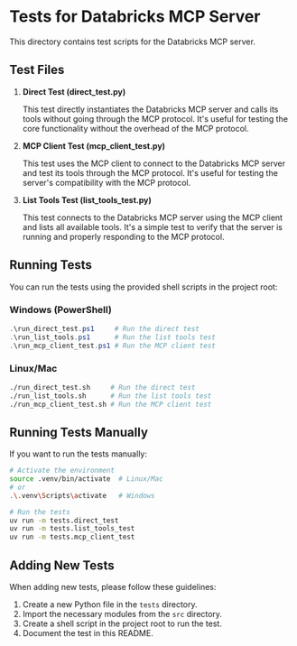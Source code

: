 # Tests for Databricks MCP Server

This directory contains test scripts for the Databricks MCP server.

## Test Files

1. **Direct Test (direct_test.py)**
   
   This test directly instantiates the Databricks MCP server and calls its tools
   without going through the MCP protocol. It's useful for testing the core
   functionality without the overhead of the MCP protocol.

2. **MCP Client Test (mcp_client_test.py)**
   
   This test uses the MCP client to connect to the Databricks MCP server and test
   its tools through the MCP protocol. It's useful for testing the server's
   compatibility with the MCP protocol.

3. **List Tools Test (list_tools_test.py)**
   
   This test connects to the Databricks MCP server using the MCP client and lists
   all available tools. It's a simple test to verify that the server is running
   and properly responding to the MCP protocol.

## Running Tests

You can run the tests using the provided shell scripts in the project root:

### Windows (PowerShell)

```powershell
.\run_direct_test.ps1     # Run the direct test
.\run_list_tools.ps1      # Run the list tools test
.\run_mcp_client_test.ps1 # Run the MCP client test
```

### Linux/Mac

```bash
./run_direct_test.sh     # Run the direct test
./run_list_tools.sh      # Run the list tools test
./run_mcp_client_test.sh # Run the MCP client test
```

## Running Tests Manually

If you want to run the tests manually:

```bash
# Activate the environment
source .venv/bin/activate  # Linux/Mac
# or
.\.venv\Scripts\activate   # Windows

# Run the tests
uv run -m tests.direct_test
uv run -m tests.list_tools_test
uv run -m tests.mcp_client_test
```

## Adding New Tests

When adding new tests, please follow these guidelines:

1. Create a new Python file in the `tests` directory.
2. Import the necessary modules from the `src` directory.
3. Create a shell script in the project root to run the test.
4. Document the test in this README. 
